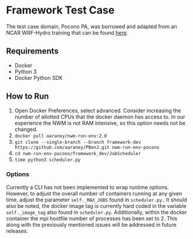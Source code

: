 # Framework Test Case

The test case domain, Pocono PA, was borrowed and adapted from
an NCAR WRF-Hydro training that can be found [here](https://github.com/NCAR/wrf_hydro_docker/tree/master/training/Pocono). 

## Requirements
- Docker
- Python 3
- Docker Python SDK

## How to Run
1. Open Docker Preferences, select advanced. Consider increasing the
   number of allotted CPUs that the docker daemon has access to. In our
experience the NWM is not RAM intensive, so this option needs not be
changed.
1. `docker pull aaraney/nwm-run-env:2.0`
1. `git clone --single-branch --branch framework-dev https://github.com/aaraney/PBenJ.git nwm-run-env-pocono`
1. `cd nwm-run-env-pocono/framework_dev/JobScheduler`
1. `time python3 scheduler.py`

### Options
Currently a CLI has not been implemented to wrap runtime
options. However, to adjust the overall number of containers running
at any given time, adjust the parameter `self._MAX_JOBS` found in
`scheduler.py.` It should also be noted, the docker image
tag is currently hard coded in the variable `self._image_tag` also
found in `scheduler.py`. Additionally, within the docker container the
mpi hostfile number of processes has been set to 2. This along with
the previously mentioned issues will be addressed in future releases.
